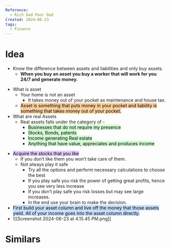```yaml
---
Reference:
  - Rich Dad Poor Dad
Created: 2024-06-23
tags:
  - Finance
---
```

# Idea

* Know the difference between assets and liabilities and only buy assets. 
	* **When you buy an asset you buy a worker that will work for you 24/7 and generate money.**
- What is asset
	- Your home is not an asset
		- It takes money out of your pocket as maintenance and house tax.
	- <mark style="background: #FFB86CA6;">Asset is something that puts money in your pocket and liability is something that takes money out of your pocket.</mark>
- What are real Assets
	- Real assets falls under the category of -
	    - <mark style="background: #BBFABBA6;">Businesses that do not require my presence</mark>
	    - <mark style="background: #BBFABBA6;">Stocks, Bonds, patents</mark>
	    - <mark style="background: #BBFABBA6;">Income generating Real estate</mark>
	    - <mark style="background: #BBFABBA6;">Anything that have value, appreciates and produces income</mark>

* <mark style="background: #D2B3FFA6;">Acquire the stocks that you like</mark>
	* If you don’t like them you won’t take care of them.
	* Not always play it safe
		* Try all the options and perform necessary calculations to choose the best
		* If you play safe you risk the power of getting great profits, hence you see very less increase
		* If you don’t play safe you risk losses but may see large increases. 
		* In the end use your brain to make the decision.
* <mark style="background: #ADCCFFA6;">First build your asset column and live off the money that those assets yield. All of your income goes into the asset column directly.</mark>
* ![[Screenshot 2024-06-23 at 4.15.45 PM.png]]
# Similars

